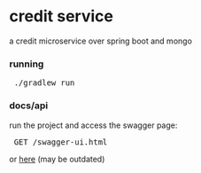 # credit service

a credit microservice over spring boot and mongo

### running
<pre> ./gradlew run </pre>

### docs/api
run the project and access the swagger page:
<pre> GET /swagger-ui.html </pre>
or
[here](https://github.com/if1007/credit_service/wiki/api) (may be outdated)

